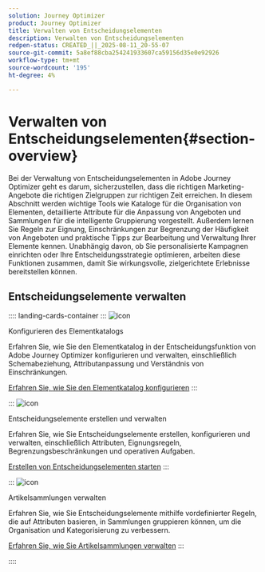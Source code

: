 ```yaml
---
solution: Journey Optimizer
product: Journey Optimizer
title: Verwalten von Entscheidungselementen
description: Verwalten von Entscheidungselementen
redpen-status: CREATED_||_2025-08-11_20-55-07
source-git-commit: 5a8ef88cba254241933607ca59156d35e0e92926
workflow-type: tm+mt
source-wordcount: '195'
ht-degree: 4%

---
```



# Verwalten von Entscheidungselementen{#section-overview}

Bei der Verwaltung von Entscheidungselementen in Adobe Journey Optimizer geht es darum, sicherzustellen, dass die richtigen Marketing-Angebote die richtigen Zielgruppen zur richtigen Zeit erreichen. In diesem Abschnitt werden wichtige Tools wie Kataloge für die Organisation von Elementen, detaillierte Attribute für die Anpassung von Angeboten und Sammlungen für die intelligente Gruppierung vorgestellt. Außerdem lernen Sie Regeln zur Eignung, Einschränkungen zur Begrenzung der Häufigkeit von Angeboten und praktische Tipps zur Bearbeitung und Verwaltung Ihrer Elemente kennen. Unabhängig davon, ob Sie personalisierte Kampagnen einrichten oder Ihre Entscheidungsstrategie optimieren, arbeiten diese Funktionen zusammen, damit Sie wirkungsvolle, zielgerichtete Erlebnisse bereitstellen können.

## Entscheidungselemente verwalten

:::: landing-cards-container
:::
![icon](https://cdn.experienceleague.adobe.com/icons/gear.svg?lang=de)

Konfigurieren des Elementkatalogs

Erfahren Sie, wie Sie den Elementkatalog in der Entscheidungsfunktion von Adobe Journey Optimizer konfigurieren und verwalten, einschließlich Schemabeziehung, Attributanpassung und Verständnis von Einschränkungen.

[Erfahren Sie, wie Sie den Elementkatalog konfigurieren](../using/experience-decisioning/catalogs.md)
:::

:::
![icon](https://cdn.experienceleague.adobe.com/icons/list-check.svg?lang=de)

Entscheidungselemente erstellen und verwalten

Erfahren Sie, wie Sie Entscheidungselemente erstellen, konfigurieren und verwalten, einschließlich Attributen, Eignungsregeln, Begrenzungsbeschränkungen und operativen Aufgaben.

[Erstellen von Entscheidungselementen starten](../using/experience-decisioning/items.md)
:::

:::
![icon](https://cdn.experienceleague.adobe.com/icons/puzzle-piece.svg?lang=de)

Artikelsammlungen verwalten

Erfahren Sie, wie Sie Entscheidungselemente mithilfe vordefinierter Regeln, die auf Attributen basieren, in Sammlungen gruppieren können, um die Organisation und Kategorisierung zu verbessern.

[Erfahren Sie, wie Sie Artikelsammlungen verwalten](../using/experience-decisioning/collections.md)
:::

::::
